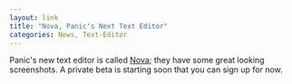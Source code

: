 ```yaml
---
layout: link
title: "Nova, Panic's Next Text Editor"
categories: News, Text-Editor
---
```


Panic's new text editor is called [Nova](https://panic.com/nova/); they have some great looking screenshots. A private beta is starting soon that you can sign up for now.

